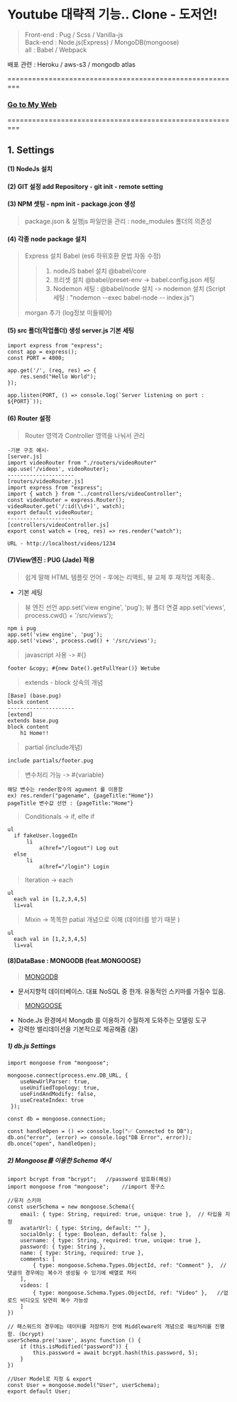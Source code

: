 # Youtube 대략적 기능.. Clone - 도저언!
> Front-end : Pug / Scss / Vanilla-js   
> Back-end : Node.js(Express) / MongoDB(mongoose)   
> all : Babel / Webpack   
   
배포 관련 : Heroku / aws-s3 / mongodb atlas
   
========================================================= 

### [Go to My Web](https://antovero-tube.herokuapp.com/)

=========================================================
   
   
   
## 1. Settings

#### (1) NodeJs 설치
#### (2) GIT 설정 add Repository - git init - remote setting
#### (3) NPM 셋팅 - npm init - package.jcon 생성
  > package.json & 실행js 파일만을 관리 : node_modules 폴더의 의존성
#### (4) 각종 node package 설치
  > Express 설치
  > Babel (es6 하위호환 문법 자동 수정)
  >
  > > 1. nodeJS babel 설치 @babel/core
  > > 2. 프리셋 설치 @babel/preset-env -> babel.config.json 세팅
  > > 3. Nodemon 세팅 : @babel/node 설치 -> nodemon 설치 (Script 세팅 : "nodemon --exec babel-node -- index.js")
  >
  > morgan 추가 (log정보 미들웨어)
#### (5) src 폴더(작업폴더) 생성 server.js 기본 세팅

```
import express from "express";
const app = express();
const PORT = 4000;

app.get('/', (req, res) => {
    res.send("Hello World");
});

app.listen(PORT, () => console.log(`Server listening on port : ${PORT}`));
```

#### (6) Router 설정
  > Router 영역과 Controller 영역을 나눠서 관리

```
-기본 구조 예시-
[server.js]
import videoRouter from "./routers/videoRouter"
app.use('/videos', videoRouter);
---------------------
[routers/videoRouter.js]
import express from "express";
import { watch } from "../controllers/videoController";
const videoRouter = express.Router();
videoRouter.get('/:id(\\d+)', watch);
export default videoRouter;
---------------------
[controllers/videoController.js]
export const watch = (req, res) => res.render("watch");

URL - http://localhost/videos/1234
```

#### (7)View엔진 : PUG (Jade) 적용

> 쉽게 말해 HTML 템플릿 언어 - 후에는 리액트, 뷰 교체 후 재작업 계획중..

- 기본 세팅
> 뷰 엔진 선언 app.set('view engine', 'pug');
> 뷰 폴더 연결 app.set('views', process.cwd() + '/src/views');

```
npm i pug
app.set('view engine', 'pug');
app.set('views', process.cwd() + '/src/views');
```

> javascript 사용 -> #{}

```
footer &copy; #{new Date().getFullYear()} Wetube
```

> extends - block 상속의 개념

```
[Base] (base.pug)
block content
---------------------
[extend]
extends base.pug
block content
    h1 Home!!
```

> partial (include개념)

```
include partials/footer.pug
```

> 변수처리 가능 -> #{variable}

```
해당 변수는 render함수의 agument 를 이용함
ex) res.render("pagename", {pageTitle:"Home"})
pageTitle 변수값 선언 : {pageTitle:"Home"}
```

> Conditionals -> if, elfe if

```
ul
  if fakeUser.loggedIn
      li
          a(href="/logout") Log out
  else
      li
          a(href="/login") Login
```

> Iteration -> each

```
ul
  each val in [1,2,3,4,5]
  li=val
```

> Mixin -> 똑똑한 patial 개념으로 이해 (데이터를 받기 때문 )

```
ul
  each val in [1,2,3,4,5]
  li=val
```


#### (8)DataBase : MONGODB (feat.MONGOOSE)

> [MONGODB](https://www.mongodb.com/) 
- 문서지향적 데이터베이스. 대표 NoSQL 중 한개. 유동적인 스키마를 가질수 있음.

> [MONGOOSE](https://www.npmjs.com/package/mongoose) 
- Node.Js 환경에서 Mongdb 를 이용하기 수월하게 도와주는 모델링 도구
- 강력한 밸리데이션을 기본적으로 제공해줌 (꿀)


##### 1) db.js Settings
```
import mongoose from "mongoose";

mongoose.connect(process.env.DB_URL, { 
    useNewUrlParser: true,
    useUnifiedTopology: true,
    useFindAndModify: false,
    useCreateIndex: true
 });

const db = mongoose.connection;

const handleOpen = () => console.log("✅ Connected to DB");
db.on("error", (error) => console.log("DB Error", error));
db.once("open", handleOpen);
```

##### 2) Mongoose를 이용한 Schema 예시
```
import bcrypt from "bcrypt";   //password 암호화(해싱)
import mongoose from "mongoose";    //import 몽구스

//유저 스키마
const userSchema = new mongoose.Schema({
    email: { type: String, required: true, unique: true },  // 타입을 지정
    avatarUrl: { type: String, default: "" },
    socialOnly: { type: Boolean, default: false },
    username: { type: String, required: true, unique: true },
    password: { type: String },
    name: { type: String, required: true },
    comments: [
        { type: mongoose.Schema.Types.ObjectId, ref: "Comment" },  //댓글의 경우에는 복수가 생성될 수 있기에 배열로 처리 
    ],
    videos: [
        { type: mongoose.Schema.Types.ObjectId, ref: "Video" },   //업로드 비디오도 당연히 복수 가능성
    ]
})

// 패스워드의 경우에는 데이터를 저장하기 전에 Middleware의 개념으로 해싱처리를 진행함. (bcrypt)
userSchema.pre('save', async function () {
    if (this.isModified("password")) {
        this.password = await bcrypt.hash(this.password, 5);
    }
})

//User Model로 지정 & export
const User = mongoose.model("User", userSchema);
export default User;
```
